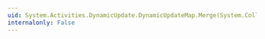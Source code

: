 ```yaml
---
uid: System.Activities.DynamicUpdate.DynamicUpdateMap.Merge(System.Collections.Generic.IEnumerable{System.Activities.DynamicUpdate.DynamicUpdateMap})
internalonly: False
---
```

